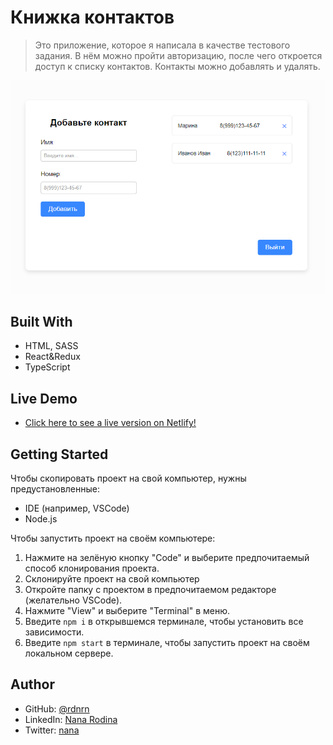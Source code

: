 # Книжка контактов

> Это приложение, которое я написала в качестве тестового задания. В нём можно пройти авторизацию, после чего откроется доступ к списку контактов. Контакты можно добавлять и удалять.

<p align="center">
  <img src="./src/img/app-sreenshot.png">
</p>

## Built With

- HTML, SASS
- React&Redux
- TypeScript

## Live Demo

- [Click here to see a live version on Netlify!](https://rdnrn.github.io/nexter-course-pj/)

## Getting Started

Чтобы скопировать проект на свой компьютер, нужны предустановленные:

- IDE (например, VSCode)
- Node.js

Чтобы запустить проект на своём компьютере:

1. Нажмите на зелёную кнопку "Code" и выберите предпочитаемый способ клонирования проекта.
2. Склонируйте проект на свой компьютер
3. Откройте папку с проектом в предпочитаемом редакторе (желательно VSCode).
4. Нажмите "View" и выберите "Terminal" в меню.
5. Введите `npm i` в открывшемся терминале, чтобы установить все зависимости.
6. Введите `npm start` в терминале, чтобы запустить проект на своём локальном сервере.

## Author

- GitHub: [@rdnrn](https://github.com/rdnrn)
- LinkedIn: [Nana Rodina](https://www.linkedin.com/in/arina-rodina-144612219/?locale=en_US)
- Twitter: [nana](https://twitter.com/rdnrn_nana)
